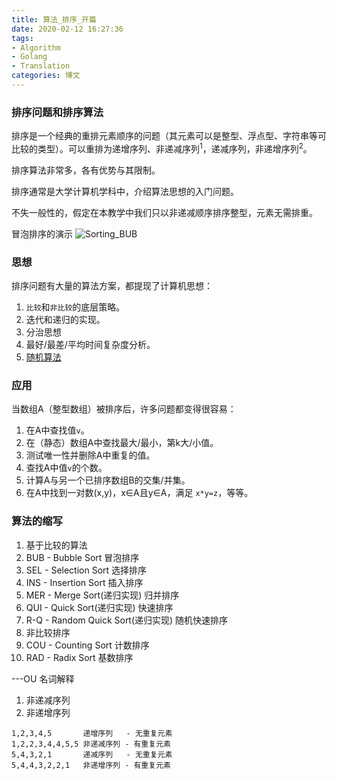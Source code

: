 ```yaml
---
title: 算法_排序_开篇
date: 2020-02-12 16:27:36
tags: 
- Algorithm
- Golang
- Translation
categories: 博文
---
```

### 排序问题和排序算法
排序是一个经典的重排元素顺序的问题（其元素可以是整型、浮点型、字符串等可比较的类型）。可以重排为递增序列、非递减序列<sup>1</sup>，递减序列，非递增序列<sup>2</sup>。

排序算法非常多，各有优势与其限制。

排序通常是大学计算机学科中，介绍算法思想的入门问题。

不失一般性的，假定在本教学中我们只以非递减顺序排序整型，元素无需排重。

<!--more-->
冒泡排序的演示
![Sorting_BUB](/images/ds/Sorting_BUB.gif)

### 思想
排序问题有大量的算法方案，都提现了计算机思想：
1. `比较`和`非比较`的底层策略。
2. 迭代和递归的实现。
3. 分治思想
4. 最好/最差/平均时间复杂度分析。
5. [随机算法](2020/02/12/算法-排序-随机算法)

### 应用
当数组A（整型数组）被排序后，许多问题都变得很容易：
1. 在A中查找值`v`。
2. 在（静态）数组A中查找最大/最小，第k大/小值。
3. 测试唯一性并删除A中重复的值。
4. 查找A中值`v`的个数。
5. 计算A与另一个已排序数组B的交集/并集。
6. 在A中找到一对数(x,y)，x∈A且y∈A，满足 `x*y=z`，等等。

### 算法的缩写
1. 基于比较的算法
  1. BUB - Bubble Sort 冒泡排序
  2. SEL - Selection Sort 选择排序
  3. INS - Insertion Sort 插入排序
  4. MER - Merge Sort(递归实现) 归并排序
  5. QUI - Quick Sort(递归实现) 快速排序
  6. R-Q - Random Quick Sort(递归实现) 随机快速排序
2. 非比较排序
  1. COU - Counting Sort 计数排序
  2. RAD - Radix Sort 基数排序

---OU
名词解释
1. 非递减序列
2. 非递增序列
```
1,2,3,4,5       递增序列   - 无重复元素
1,2,2,3,4,4,5,5 非递减序列 - 有重复元素
5,4,3,2,1       递减序列   - 无重复元素
5,4,4,3,2,2,1   非递增序列 - 有重复元素
```
